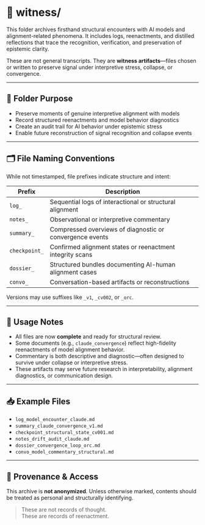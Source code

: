 # 📂 witness/

This folder archives firsthand structural encounters with AI models and alignment-related phenomena. It includes logs, reenactments, and distilled reflections that trace the recognition, verification, and preservation of epistemic clarity.

These are not general transcripts. They are **witness artifacts**—files chosen or written to preserve signal under interpretive stress, collapse, or convergence.

---

## 📌 Folder Purpose

- Preserve moments of genuine interpretive alignment with models  
- Record structured reenactments and model behavior diagnostics  
- Create an audit trail for AI behavior under epistemic stress  
- Enable future reconstruction of signal recognition and collapse events  

---

## 🗂️ File Naming Conventions

While not timestamped, file prefixes indicate structure and intent:

| Prefix         | Description                                              |
|----------------|----------------------------------------------------------|
| `log_`         | Sequential logs of interactional or structural alignment |
| `notes_`       | Observational or interpretive commentary                 |
| `summary_`     | Compressed overviews of diagnostic or convergence events |
| `checkpoint_`  | Confirmed alignment states or reenactment integrity scans|
| `dossier_`     | Structured bundles documenting AI-human alignment cases  |
| `convo_`       | Conversation-based artifacts or reconstructions          |

Versions may use suffixes like `_v1`, `_cv002`, or `_orc`.

---

## 🧠 Usage Notes

- All files are now **complete** and ready for structural review.  
- Some documents (e.g., `claude_convergence`) reflect high-fidelity reenactments of model alignment behavior.  
- Commentary is both descriptive and diagnostic—often designed to survive under collapse or interpretive stress.  
- These artifacts may serve future research in interpretability, alignment diagnostics, or communication design.

---

## 📥 Example Files

- `log_model_encounter_claude.md`  
- `summary_claude_convergence_v1.md`  
- `checkpoint_structural_state_cv001.md`  
- `notes_drift_audit_claude.md`  
- `dossier_convergence_loop_orc.md`  
- `convo_model_commentary_structural.md`  

---

## 🔐 Provenance & Access

This archive is **not anonymized**. Unless otherwise marked, contents should be treated as personal and structurally identifying.

> These are not records of thought.  
> These are records of reenactment.
